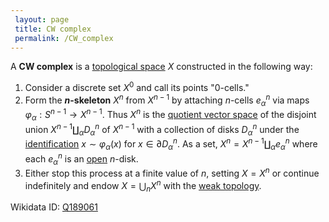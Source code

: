 ```yaml
---
 layout: page
 title: CW complex
 permalink: /CW_complex
---
```

A **CW complex** is a [topological space](https://defsmath.github.io/DefsMath/topological_space) $X$ constructed in the following way: 
1. Consider a discrete set $X^0$ and call its points "0-cells."
2. Form the **$n$-skeleton** $X^n$ from $X^{n-1}$ by attaching $n$-cells $e_\alpha^n$ via maps $\varphi_\alpha:S^{n-1} \to X^{n-1}$. Thus $X^n$ is the [quotient vector space](https://defsmath.github.io/DefsMath/quotient_vector_space) of the disjoint union $X^{n-1}\coprod_\alpha D_\alpha^n$ of $X^{n-1}$ with a collection of disks $D_\alpha^n$ under the [identification](https://defsmath.github.io/DefsMath/equivalence_relation) $x\sim \varphi_\alpha(x)$ for $x\in \partial D_\alpha^n$. As a set, $X^n = X^{n-1}\coprod_\alpha e_\alpha^n$ where each $e_\alpha^n$ is an [open](https://defsmath.github.io/DefsMath/open) $n$-disk.
3. Either stop this process at a finite value of $n$, setting $X=X^n$ or continue indefinitely and endow $X = \bigcup_n X^n$ with the [weak topology](https://defsmath.github.io/DefsMath/weak_topology).


Wikidata ID: [Q189061](https://www.wikidata.org/wiki/Q189061)